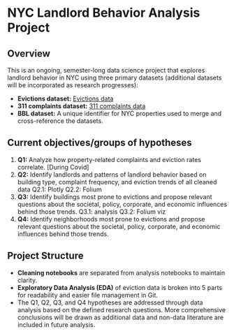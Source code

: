 # NYC Landlord Behavior Analysis Project

## Overview
This is an ongoing, semester-long data science project that explores landlord behavior in NYC using three primary datasets (additional datasets will be incorporated as research progresses):

- **Evictions dataset:** [Evictions data](https://data.cityofnewyork.us/City-Government/Evictions/6z8x-wfk4/data)
- **311 complaints dataset:** [311 complaints data](https://data.cityofnewyork.us/Social-Services/311-Service-Requests-from-2010-to-Present/erm2-nwe9/about_data)
- **BBL dataset:** A unique identifier for NYC properties used to merge and cross-reference the datasets.

## Current objectives/groups of hypotheses
1. **Q1:** Analyze how property-related complaints and eviction rates correlate. [During Covid]
2. **Q2:** Identify landlords and patterns of landlord behavior based on building type, complaint frequency, and eviction trends of all cleaned data Q2.1: Plotly Q2.2: Folium
3. **Q3:** Identify buildings most prone to evictions and propose relevant questions about  the societal, policy, corporate, and economic influences behind those trends. Q3.1: analysis Q3.2: Folium viz
4. **Q4:** Identify neighborhoods most prone to evictions and propose relevant questions about  the societal, policy, corporate, and economic influences behind those trends.


## Project Structure
- **Cleaning notebooks** are separated from analysis notebooks to maintain clarity.
- **Exploratory Data Analysis (EDA)** of eviction data is broken into 5 parts for readability and easier file management in Git.
- The Q1, Q2, Q3, and Q4 hypotheses are addressed through data analysis based on the defined research questions. More comprehensive conclusions will be drawn as additional data and non-data literature are included in future analysis.
